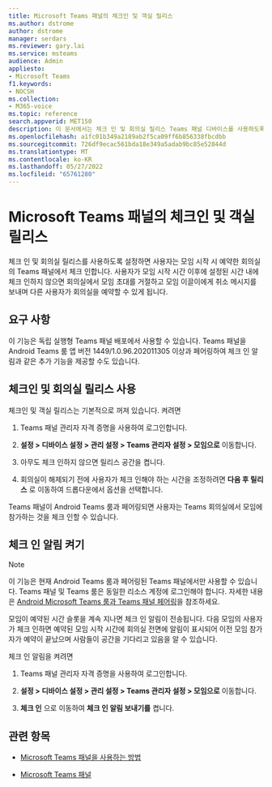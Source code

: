```yaml
---
title: Microsoft Teams 패널의 체크인 및 객실 릴리스
ms.author: dstrome
author: dstrome
manager: serdars
ms.reviewer: gary.lai
ms.service: msteams
audience: Admin
appliesto:
- Microsoft Teams
f1.keywords:
- NOCSH
ms.collection:
- M365-voice
ms.topic: reference
search.appverid: MET150
description: 이 문서에서는 체크 인 및 회의실 릴리스 Teams 패널 디바이스를 사용하도록 설정하는 방법에 대한 지침을 제공합니다.
ms.openlocfilehash: a1fc01b349a2189ab2f5ca09ff6b856338fbcdbb
ms.sourcegitcommit: 726df9ecac561bda18e349a5adab9bc85e52844d
ms.translationtype: MT
ms.contentlocale: ko-KR
ms.lasthandoff: 05/27/2022
ms.locfileid: "65761280"
---
```

# <a name="check-in-and-room-release-on-microsoft-teams-panels"></a>Microsoft Teams 패널의 체크인 및 객실 릴리스

체크 인 및 회의실 릴리스를 사용하도록 설정하면 사용자는 모임 시작 시 예약한 회의실의 Teams 패널에서 체크 인합니다. 사용자가 모임 시작 시간 이후에 설정된 시간 내에 체크 인하지 않으면 회의실에서 모임 초대를 거절하고 모임 이끌이에게 취소 메시지를 보내며 다른 사용자가 회의실을 예약할 수 있게 됩니다.  

## <a name="requirements"></a>요구 사항 

이 기능은 독립 실행형 Teams 패널 배포에서 사용할 수 있습니다. Teams 패널을 Android Teams 룸 앱 버전 1449/1.0.96.202011305 이상과 페어링하여 체크 인 알림과 같은 추가 기능을 제공할 수도 있습니다.  

## <a name="enable-check-in-and-room-release"></a>체크인 및 회의실 릴리스 사용 

체크인 및 객실 릴리스는 기본적으로 꺼져 있습니다. 켜려면  

1. Teams 패널 관리자 자격 증명을 사용하여 로그인합니다.  

2. **설정 > 디바이스 설정 > 관리 설정 > Teams 관리자 설정 > 모임으로** 이동합니다.

3. 아무도 체크 인하지 않으면 릴리스 공간을 켭니다.

4. 회의실이 해제되기 전에 사용자가 체크 인해야 하는 시간을 조정하려면 **다음 후 릴리스** 로 이동하여 드롭다운에서 옵션을 선택합니다.  

Teams 패널이 Android Teams 룸과 페어링되면 사용자는 Teams 회의실에서 모임에 참가하는 것을 체크 인할 수 있습니다.  

## <a name="turn-on-check-in-notifications"></a>체크 인 알림 켜기

> [!NOTE]
> 이 기능은 현재 Android Teams 룸과 페어링된 Teams 패널에서만 사용할 수 있습니다. Teams 패널 및 Teams 룸은 동일한 리소스 계정에 로그인해야 합니다. 자세한 내용은 [Android Microsoft Teams 룸과 Teams 패널 페어링](use-teams-panels.md#pair-a-teams-panel-with-a-microsoft-teams-room-on-android)을 참조하세요.  

모임이 예약된 시간 슬롯을 계속 지나면 체크 인 알림이 전송됩니다. 다음 모임의 사용자가 체크 인하면 예약된 모임 시작 시간에 회의실 전면에 알림이 표시되어 이전 모임 참가자가 예약이 끝났으며 사람들이 공간을 기다리고 있음을 알 수 있습니다.  

체크 인 알림을 켜려면  

1. Teams 패널 관리자 자격 증명을 사용하여 로그인합니다. 

2. **설정 > 디바이스 설정 > 관리 설정 > Teams 관리자 설정 > 모임으로** 이동합니다.

3. **체크 인** 으로 이동하여 **체크 인 알림 보내기를** 켭니다.

## <a name="related-topics"></a>관련 항목

- [Microsoft Teams 패널을 사용하는 방법](use-teams-panels.md)

- [Microsoft Teams 패널](teams-panels.md)
